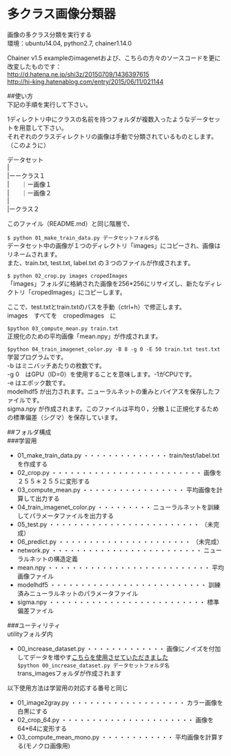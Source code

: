 # 多クラス画像分類器  
画像の多クラス分類を実行する  
環境：ubuntu14.04, python2.7, chainer1.14.0  

Chainer v1.5 exampleのimagenetおよび、こちらの方々のソースコードを更に改変したものです：  
<http://d.hatena.ne.jp/shi3z/20150709/1436397615>  
<http://hi-king.hatenablog.com/entry/2015/06/11/021144>  

##使い方  
下記の手順を実行して下さい。  


1ディレクトリ中にクラスの名前を持つフォルダが複数入ったようなデータセットを用意して下さい。  
それぞれのクラスディレクトリの画像は手動で分類されているものとします。  
（このように）  


データセット  
|  
|ーークラス１  
|　　｜ー画像１  
|　　｜ー画像２  
|  
|ークラス２  


このファイル（README.md）と同じ階層で、  
  
`$ python 01_make_train_data.py データセットフォルダ名`  
データセット中の画像が１つのディレクトリ「images」にコピーされ、画像はリネームされます。  
また、train.txt, test.txt, label.txt の３つのファイルが作成されます。  


`$ python 02_crop.py images cropedImages`  
「images」フォルダに格納された画像を256*256にリサイズし、新たなディレクトリ「cropedImages」にコピーします。  


ここで、test.txtとtrain.txtのパスを手動（ctrl+h）で修正します。  
images　すべてを　cropedImages　に  


`$python 03_compute_mean.py train.txt`  
正規化のための平均画像「mean.npy」が作成されます。  


`$python 04_train_imagenet_color.py -B 8 -g 0 -E 50 train.txt test.txt`  
学習プログラムです。  
-b はミニバッチあたりの枚数です。  
-g 0　はGPU（ID=0）を使用することを意味します。-1がCPUです。  
-e はエポック数です。  
modelhdf5 が出力されます。ニューラルネットの重みとバイアスを保存したファイルです。  
sigma.npy が作成されます。このファイルは平均０，分散１に正規化するための標準偏差（シグマ）を保存しています。  

##フォルダ構成  
###学習用
* 01_make_train_data.py ・・・・・・・・・・・・・・ train/test/label.txtを作成する  
* 02_crop.py ・・・・・・・・・・・・・・・・・・・・・・・・・ 画像を２５５＊２５５に変形する  
* 03_compute_mean.py ・・・・・・・・・・・・・・・・・ 平均画像を計算して出力する  
* 04_train_imagenet_color.py ・・・・・・・・・ ニューラルネットを訓練してパラメータファイルを出力する  
* 05_test.py ・・・・・・・・・・・・・・・・・・・・・・・・・ （未完成）  
* 06_predict.py ・・・・・・・・・・・・・・・・・・・・・・ （未完成）  
* network.py ・・・・・・・・・・・・・・・・・・・・・・・・・ ニューラルネットの構造定義  
* mean.npy ・・・・・・・・・・・・・・・・・・・・・・・・・・・ 平均画像ファイル  
* modelhdf5 ・・・・・・・・・・・・・・・・・・・・・・・・・・ 訓練済みニューラルネットのパラメータファイル  
* sigma.npy ・・・・・・・・・・・・・・・・・・・・・・・・・・ 標準偏差ファイル  


###ユーティリティ  
utilityフォルダ内  
  
* 00_increase_dataset.py ・・・・・・・・・・・・・ 画像にノイズを付加してデータを増やす[こちらを使用させていただきました](http://qiita.com/bohemian916/items/9630661cd5292240f8c7 "")  
`$python 00_increase_dataset.py データセットフォルダ名`  
trans_imagesフォルダが作成されます  
  
以下使用方法は学習用の対応する番号と同じ
* 01_image2gray.py ・・・・・・・・・・・・・・・・・・・ カラー画像を白黒にする  
* 02_crop_64.py ・・・・・・・・・・・・・・・・・・・・・・ 画像を64*64に変形する  
* 03_compute_mean_mono.py ・・・・・・・・・・・・ 平均画像を計算する(モノクロ画像用)  




